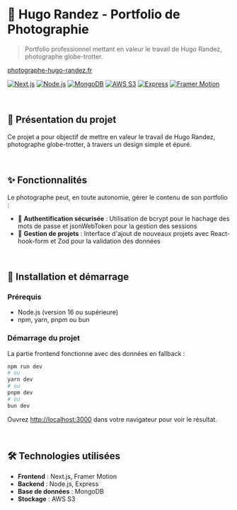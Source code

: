 # 📸 Hugo Randez - Portfolio de Photographie

> Portfolio professionnel mettant en valeur le travail de Hugo Randez,
> photographe globe-trotter.

[photographe-hugo-randez.fr](https://photographe-hugo-randez.fr)

[![Next.js](https://img.shields.io/badge/Next.js-000000?style=for-the-badge&logo=next.js&logoColor=white)](https://nextjs.org/)
[![Node.js](https://img.shields.io/badge/Node.js-339933?style=for-the-badge&logo=node.js&logoColor=white)](https://nodejs.org/)
[![MongoDB](https://img.shields.io/badge/MongoDB-47A248?style=for-the-badge&logo=mongodb&logoColor=white)](https://www.mongodb.com/)
[![AWS S3](https://img.shields.io/badge/AWS_S3-569A31?style=for-the-badge&logo=amazon-aws&logoColor=white)](https://aws.amazon.com/s3/)
[![Express](https://img.shields.io/badge/Express-000000?style=for-the-badge&logo=express&logoColor=white)](https://expressjs.com/)
[![Framer Motion](https://img.shields.io/badge/Framer_Motion-0055FF?style=for-the-badge&logo=framer&logoColor=white)](https://www.framer.com/motion/)

<br>

## 🎯 Présentation du projet

Ce projet a pour objectif de mettre en valeur le travail de Hugo Randez,
photographe globe-trotter, à travers un design simple et épuré.

<br>

## ✨ Fonctionnalités

Le photographe peut, en toute autonomie, gérer le contenu de son portfolio :

- 🔐 **Authentification sécurisée** : Utilisation de bcrypt pour le hachage des
  mots de passe et jsonWebToken pour la gestion des sessions
- 📝 **Gestion de projets** : Interface d'ajout de nouveaux projets avec
  React-hook-form et Zod pour la validation des données

<br>

## 🚀 Installation et démarrage

### Prérequis

- Node.js (version 16 ou supérieure)
- npm, yarn, pnpm ou bun

### Démarrage du projet

La partie frontend fonctionne avec des données en fallback :

```bash
npm run dev
# ou
yarn dev
# ou
pnpm dev
# ou
bun dev
```

Ouvrez [http://localhost:3000](http://localhost:3000) dans votre navigateur pour
voir le résultat.

<br>

## 🛠️ Technologies utilisées

- **Frontend** : Next.js, Framer Motion
- **Backend** : Node.js, Express
- **Base de données** : MongoDB
- **Stockage** : AWS S3
